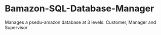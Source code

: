 # Bamazon-SQL-Database-Manager
Manages a psedu-amazon database at 3 levels.  Customer, Manager and Supervisor
